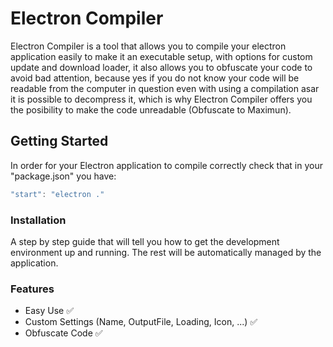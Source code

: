 # Electron Compiler

Electron Compiler is a tool that allows you to compile your electron application easily to make it an executable setup, with options for custom update and download loader, it also allows you to obfuscate your code to avoid bad attention, because yes if you do not know your code will be readable from the computer in question even with using a compilation asar it is possible to decompress it, which is why Electron Compiler offers you the posibility to make the code unreadable (Obfuscate to Maximun).

## Getting Started

In order for your Electron application to compile correctly check that in your "package.json" you have:

```javascript
"start": "electron ." 
```

### Installation

A step by step guide that will tell you how to get the development environment up and running.
The rest will be automatically managed by the application.

### Features

* Easy Use ✅
* Custom Settings (Name, OutputFile, Loading, Icon, ...) ✅
* Obfuscate Code ✅

